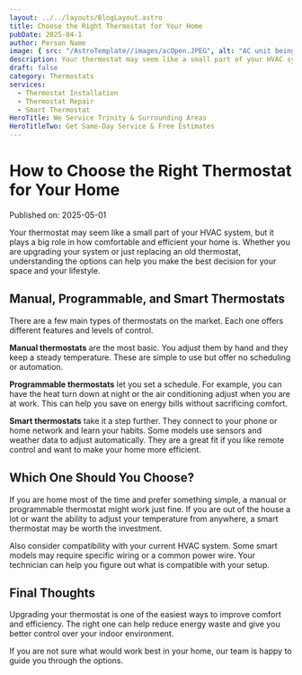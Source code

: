 ```yaml
---
layout: ../../layouts/BlogLayout.astro
title: Choose the Right Thermostat for Your Home
pubDate: 2025-04-1
author: Person Name
image: { src: "/AstroTemplate//images/acOpen.JPEG", alt: "AC unit being repaired" }
description: Your thermostat may seem like a small part of your HVAC system, but it plays a big role in how comfortable and efficient your home is.
draft: false
category: Thermostats
services:
  - Thermostat Installation
  - Thermostat Repair
  - Smart Thermostat
HeroTitle: We Service Trinity & Surrounding Areas
HeroTitleTwo: Get Same-Day Service & Free Estimates
---
```


# How to Choose the Right Thermostat for Your Home

Published on: 2025-05-01

Your thermostat may seem like a small part of your HVAC system, but it plays a big role in how comfortable and efficient your home is. Whether you are upgrading your system or just replacing an old thermostat, understanding the options can help you make the best decision for your space and your lifestyle.

## Manual, Programmable, and Smart Thermostats

There are a few main types of thermostats on the market. Each one offers different features and levels of control.

**Manual thermostats** are the most basic. You adjust them by hand and they keep a steady temperature. These are simple to use but offer no scheduling or automation.

**Programmable thermostats** let you set a schedule. For example, you can have the heat turn down at night or the air conditioning adjust when you are at work. This can help you save on energy bills without sacrificing comfort.

**Smart thermostats** take it a step further. They connect to your phone or home network and learn your habits. Some models use sensors and weather data to adjust automatically. They are a great fit if you like remote control and want to make your home more efficient.

## Which One Should You Choose?

If you are home most of the time and prefer something simple, a manual or programmable thermostat might work just fine. If you are out of the house a lot or want the ability to adjust your temperature from anywhere, a smart thermostat may be worth the investment.

Also consider compatibility with your current HVAC system. Some smart models may require specific wiring or a common power wire. Your technician can help you figure out what is compatible with your setup.

## Final Thoughts

Upgrading your thermostat is one of the easiest ways to improve comfort and efficiency. The right one can help reduce energy waste and give you better control over your indoor environment.

If you are not sure what would work best in your home, our team is happy to guide you through the options.
